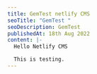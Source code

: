 ```yaml
---
title: GemTest netlify CMS
seoTitle: "GemTest "
seoDescription: GemTest
publishedAt: 18th Aug 2022
content: |-
  Hello Netlify CMS

  This is testing.
---
```

